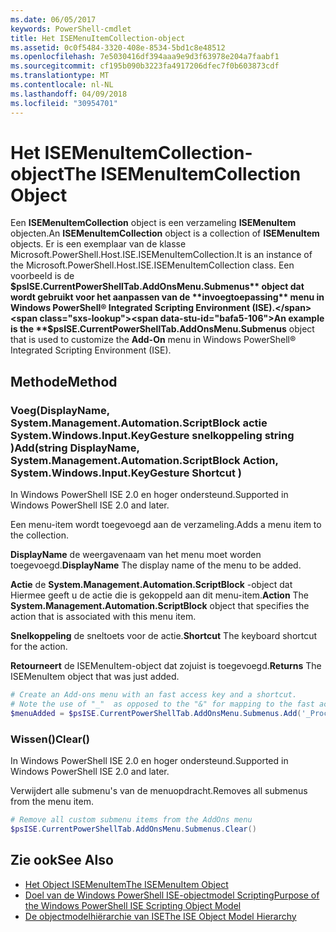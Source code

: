 ```yaml
---
ms.date: 06/05/2017
keywords: PowerShell-cmdlet
title: Het ISEMenuItemCollection-object
ms.assetid: 0c0f5484-3320-408e-8534-5bd1c8e48512
ms.openlocfilehash: 7e5030416df394aaa9e9d3f63978e204a7faabf1
ms.sourcegitcommit: cf195b090b3223fa4917206dfec7f0b603873cdf
ms.translationtype: MT
ms.contentlocale: nl-NL
ms.lasthandoff: 04/09/2018
ms.locfileid: "30954701"
---
```

# <a name="the-isemenuitemcollection-object"></a><span data-ttu-id="bafa5-103">Het ISEMenuItemCollection-object</span><span class="sxs-lookup"><span data-stu-id="bafa5-103">The ISEMenuItemCollection Object</span></span>

<span data-ttu-id="bafa5-104">Een **ISEMenuItemCollection** object is een verzameling **ISEMenuItem** objecten.</span><span class="sxs-lookup"><span data-stu-id="bafa5-104">An **ISEMenuItemCollection** object is a collection of **ISEMenuItem** objects.</span></span> <span data-ttu-id="bafa5-105">Er is een exemplaar van de klasse Microsoft.PowerShell.Host.ISE.ISEMenuItemCollection.</span><span class="sxs-lookup"><span data-stu-id="bafa5-105">It is an instance of the Microsoft.PowerShell.Host.ISE.ISEMenuItemCollection class.</span></span> <span data-ttu-id="bafa5-106">Een voorbeeld is de **$psISE.CurrentPowerShellTab.AddOnsMenu.Submenus** object dat wordt gebruikt voor het aanpassen van de **invoegtoepassing** menu in Windows PowerShell® Integrated Scripting Environment (ISE).</span><span class="sxs-lookup"><span data-stu-id="bafa5-106">An example is the **$psISE.CurrentPowerShellTab.AddOnsMenu.Submenus** object that is used to customize the **Add-On** menu in Windows PowerShell® Integrated Scripting Environment (ISE).</span></span>

## <a name="method"></a><span data-ttu-id="bafa5-107">Methode</span><span class="sxs-lookup"><span data-stu-id="bafa5-107">Method</span></span>

### <a name="addstring-displayname-systemmanagementautomationscriptblock-action-systemwindowsinputkeygesture-shortcut-"></a><span data-ttu-id="bafa5-108">Voeg\(DisplayName, System.Management.Automation.ScriptBlock actie System.Windows.Input.KeyGesture snelkoppeling string \)</span><span class="sxs-lookup"><span data-stu-id="bafa5-108">Add\(string DisplayName, System.Management.Automation.ScriptBlock Action, System.Windows.Input.KeyGesture Shortcut \)</span></span>

<span data-ttu-id="bafa5-109">In Windows PowerShell ISE 2.0 en hoger ondersteund.</span><span class="sxs-lookup"><span data-stu-id="bafa5-109">Supported in Windows PowerShell ISE 2.0 and later.</span></span>

<span data-ttu-id="bafa5-110">Een menu-item wordt toegevoegd aan de verzameling.</span><span class="sxs-lookup"><span data-stu-id="bafa5-110">Adds a menu item to the collection.</span></span>

<span data-ttu-id="bafa5-111">**DisplayName** de weergavenaam van het menu moet worden toegevoegd.</span><span class="sxs-lookup"><span data-stu-id="bafa5-111">**DisplayName** The display name of the menu to be added.</span></span>

<span data-ttu-id="bafa5-112">**Actie** de **System.Management.Automation.ScriptBlock** -object dat Hiermee geeft u de actie die is gekoppeld aan dit menu-item.</span><span class="sxs-lookup"><span data-stu-id="bafa5-112">**Action** The **System.Management.Automation.ScriptBlock** object that specifies the action that is associated with this menu item.</span></span>

<span data-ttu-id="bafa5-113">**Snelkoppeling** de sneltoets voor de actie.</span><span class="sxs-lookup"><span data-stu-id="bafa5-113">**Shortcut** The keyboard shortcut for the action.</span></span>

<span data-ttu-id="bafa5-114">**Retourneert** de ISEMenuItem-object dat zojuist is toegevoegd.</span><span class="sxs-lookup"><span data-stu-id="bafa5-114">**Returns** The ISEMenuItem object that was just added.</span></span>

```powershell
# Create an Add-ons menu with an fast access key and a shortcut.
# Note the use of "_"  as opposed to the "&" for mapping to the fast access key letter for the menu item.
$menuAdded = $psISE.CurrentPowerShellTab.AddOnsMenu.Submenus.Add('_Process', {Get-Process}, 'Alt+P')
```

### <a name="clear"></a><span data-ttu-id="bafa5-115">Wissen\(\)</span><span class="sxs-lookup"><span data-stu-id="bafa5-115">Clear\(\)</span></span>

<span data-ttu-id="bafa5-116">In Windows PowerShell ISE 2.0 en hoger ondersteund.</span><span class="sxs-lookup"><span data-stu-id="bafa5-116">Supported in Windows PowerShell ISE 2.0 and later.</span></span>

<span data-ttu-id="bafa5-117">Verwijdert alle submenu's van de menuopdracht.</span><span class="sxs-lookup"><span data-stu-id="bafa5-117">Removes all submenus from the menu item.</span></span>

```powershell
# Remove all custom submenu items from the AddOns menu
$psISE.CurrentPowerShellTab.AddOnsMenu.Submenus.Clear()
```

## <a name="see-also"></a><span data-ttu-id="bafa5-118">Zie ook</span><span class="sxs-lookup"><span data-stu-id="bafa5-118">See Also</span></span>

- [<span data-ttu-id="bafa5-119">Het Object ISEMenuItem</span><span class="sxs-lookup"><span data-stu-id="bafa5-119">The ISEMenuItem Object</span></span>](The-ISEMenuItem-Object.md)
- [<span data-ttu-id="bafa5-120">Doel van de Windows PowerShell ISE-objectmodel Scripting</span><span class="sxs-lookup"><span data-stu-id="bafa5-120">Purpose of the Windows PowerShell ISE Scripting Object Model</span></span>](Purpose-of-the-Windows-PowerShell-ISE-Scripting-Object-Model.md)
- [<span data-ttu-id="bafa5-121">De objectmodelhiërarchie van ISE</span><span class="sxs-lookup"><span data-stu-id="bafa5-121">The ISE Object Model Hierarchy</span></span>](The-ISE-Object-Model-Hierarchy.md)